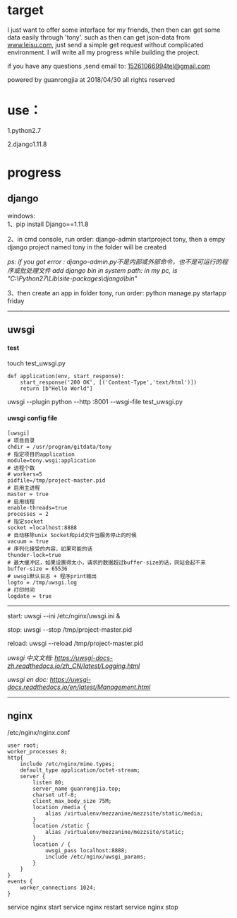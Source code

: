 # target
I just want to offer some interface for my friends,
then then can get some data easily through 'tony'.
such as then can get json-data from www.leisu.com,
just send a simple get request without complicated environment.
I will write all my progress while building the project.

if you have any questions ,send email to:
15261066994tel@gmail.com

powered by guanrongjia at 2018/04/30
all rights reserved

# use：
1.python2.7

2.django1.11.8

# progress
## django
windows:  
1、pip install Django==1.11.8

2、in cmd console, run order: django-admin startproject tony, 
then a empy django project named tony in the folder will be created 

*ps:   if you got error : django-admin.py不是内部或外部命令，也不是可运行的程序或批处理文件
add django bin in system path: in my pc, is  "C:\Python27\Lib\site-packages\django\bin"*

3、then create an app in folder tony, run order: python manage.py startapp friday

-----------

##  uwsgi
#### test
touch test_uwsgi.py
```
def application(env, start_response):
    start_response('200 OK', [('Content-Type','text/html')])
    return [b"Hello World"]
```

    
uwsgi --plugin python --http :8001 --wsgi-file test_uwsgi.py

#### uwsgi config file

``` 
[uwsgi]
# 项目目录
chdir = /usr/program/gitdata/tony
# 指定项目的application
module=tony.wsgi:application
# 进程个数       
# workers=5
pidfile=/tmp/project-master.pid
# 启用主进程
master = true
# 启用线程
enable-threads=true
processes = 2
# 指定socket
socket =localhost:8888 
# 自动移除unix Socket和pid文件当服务停止的时候
vacuum = true  
# 序列化接受的内容，如果可能的话
thunder-lock=true
# 最大缓冲区，如果设置得太小，请求的数据超过buffer-size的话，网站会起不来
buffer-size = 65536 
# uwsgi默认日志 + 程序print输出
logto = /tmp/uwsgi.log
# 打印时间
logdate = true
```

----
start: uwsgi --ini /etc/nginx/uwsgi.ini  &

stop: uwsgi --stop /tmp/project-master.pid

reload: uwsgi --reload /tmp/project-master.pid

*uwsgi 中文文档: https://uwsgi-docs-zh.readthedocs.io/zh_CN/latest/Logging.html*

*uwsgi en doc: https://uwsgi-docs.readthedocs.io/en/latest/Management.html*

----

## nginx
/etc/nginx/nginx.conf
``` 
user root;
worker_processes 8;
http{
	include /etc/nginx/mime.types;
	default_type application/octet-stream;
	server {
		listen 80;
		server_name guanrongjia.top; 
		charset utf-8;
		client_max_body_size 75M;
		location /media {
			alias /virtualenv/mezzanine/mezzsite/static/media;
		}
		location /static {
			alias /virtualenv/mezzanine/mezzsite/static;
		}
		location / {
			uwsgi_pass localhost:8888;
			include /etc/nginx/uwsgi_params;
		}
	}
}
events {
	worker_connections 1024;
}
``` 

service nginx start
service nginx restart
service nginx stop